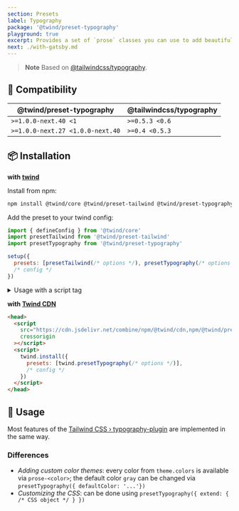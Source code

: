 ```yaml
---
section: Presets
label: Typography
package: '@twind/preset-typography'
playground: true
excerpt: Provides a set of `prose` classes you can use to add beautiful typographic defaults to any vanilla HTML you don't control, like HTML rendered from Markdown, or pulled from a CMS.
next: ./with-gatsby.md
---
```


> **Note**
> Based on [@tailwindcss/typography](https://github.com/tailwindlabs/tailwindcss-typography).

## 🤝 Compatibility

| @twind/preset-typography         | @tailwindcss/typography |
| -------------------------------- | ----------------------- |
| `>=1.0.0-next.40 <1`             | `>=0.5.3 <0.6`          |
| `>=1.0.0-next.27 <1.0.0-next.40` | `>=0.4 <0.5.3`          |

## 📦 Installation

**with [twind](https://github.com/tw-in-js/twind/tree/main/packages/twind)**

Install from npm:

```sh
npm install @twind/core @twind/preset-tailwind @twind/preset-typography
```

Add the preset to your twind config:

```js title="twind.config.js"
import { defineConfig } from '@twind/core'
import presetTailwind from '@twind/preset-tailwind'
import presetTypography from '@twind/preset-typography'

setup({
  presets: [presetTailwind(/* options */), presetTypography(/* options */)],
  /* config */
})
```

<details><summary>Usage with a script tag</summary>

```html
<head>
  <script
    src="https://cdn.jsdelivr.net/combine/npm/twind,npm/@twind/preset-typography"
    crossorigin
  ></script>
  <script>
    twind.install({
      presets: [twind.presetTypography(/* options */)],
      /* config */
    })
  </script>
</head>
```

</details>

**with [Twind CDN](./installation#twind-cdn)**

```html
<head>
  <script
    src="https://cdn.jsdelivr.net/combine/npm/@twind/cdn,npm/@twind/preset-typography"
    crossorigin
  ></script>
  <script>
    twind.install({
      presets: [twind.presetTypography(/* options */)],
      /* config */
    })
  </script>
</head>
```

## 🙇 Usage

Most features of the [Tailwind CSS › typography-plugin](https://tailwindcss.com/docs/typography-plugin) are implemented in the same way.

### Differences

- _Adding custom color themes_: every color from `theme.colors` is available via `prose-<color>`; the default color `gray` can be changed via `presetTypography({ defaultColor: '...'})`
- _Customizing the CSS_: can be done using `presetTypography({ extend: { /* CSS object */ } })`
